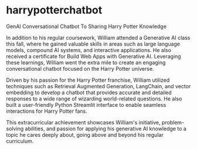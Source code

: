 # harrypotterchatbot
GenAI Conversational Chatbot To Sharing Harry Potter Knowledge

In addition to his regular coursework, William attended a Generative AI class this fall, where he gained valuable skills in areas such as large language models, compound AI systems, and interactive applications. He also received a certificate for Build Web Apps with Generative AI. Leveraging these learnings, William went the extra mile to create an engaging conversational chatbot focused on the Harry Potter universe.

Driven by his passion for the Harry Potter franchise, William utilized techniques such as Retrieval Augmented Generation, LangChain, and vector embedding to develop a chatbot that provides accurate and detailed responses to a wide range of wizarding world-related questions. He also built a user-friendly Python Streamlit interface to enable seamless interactions for Harry Potter fans.

This extracurricular achievement showcases William's initiative, problem-solving abilities, and passion for applying his generative AI knowledge to a topic he cares deeply about, going above and beyond his regular curriculum.
